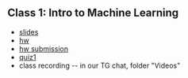   ## Class 1: Intro to Machine Learning
   * [slides](https://docs.google.com/presentation/d/1zP7bGSEjPeFYJ_g3E2x6chEyc0L0_goU/edit?usp=sharing&ouid=104738333044241386865&rtpof=true&sd=true)
   * [hw](https://colab.research.google.com/drive/1mlcEZ8xIgHZ89CvzhVAjxwHsuKobNdU7?usp=sharing)
   * [hw submission](https://docs.google.com/forms/d/e/1FAIpQLSfxcby1XYD6D_59PXw6eW0YyqDdzUNto1mu4aifXFMjnlKt3A/viewform)
   * [quiz1](#)
   * class recording -- in our TG chat, folder "Videos"
